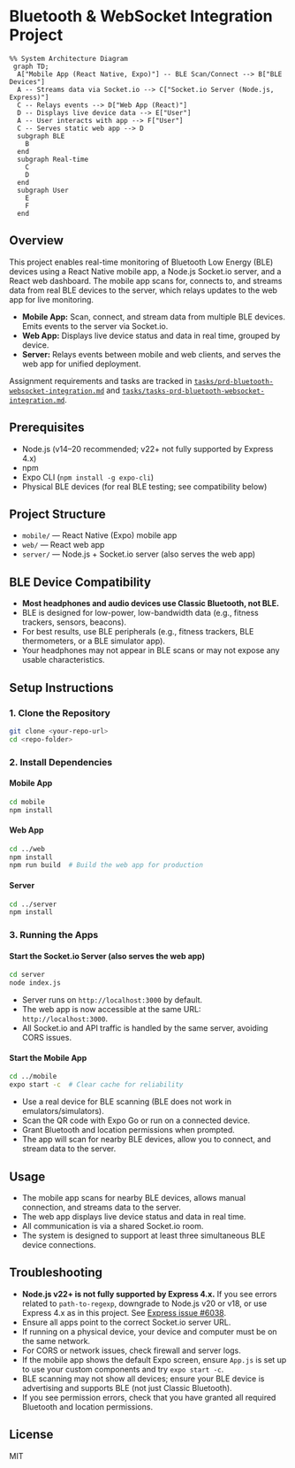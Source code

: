 # Bluetooth & WebSocket Integration Project

```mermaid
%% System Architecture Diagram
 graph TD;
  A["Mobile App (React Native, Expo)"] -- BLE Scan/Connect --> B["BLE Devices"]
  A -- Streams data via Socket.io --> C["Socket.io Server (Node.js, Express)"]
  C -- Relays events --> D["Web App (React)"]
  D -- Displays live device data --> E["User"]
  A -- User interacts with app --> F["User"]
  C -- Serves static web app --> D
  subgraph BLE
    B
  end
  subgraph Real-time
    C
    D
  end
  subgraph User
    E
    F
  end
```

## Overview

This project enables real-time monitoring of Bluetooth Low Energy (BLE) devices using a React Native mobile app, a Node.js Socket.io server, and a React web dashboard. The mobile app scans for, connects to, and streams data from real BLE devices to the server, which relays updates to the web app for live monitoring.

- **Mobile App:** Scan, connect, and stream data from multiple BLE devices. Emits events to the server via Socket.io.
- **Web App:** Displays live device status and data in real time, grouped by device.
- **Server:** Relays events between mobile and web clients, and serves the web app for unified deployment.

Assignment requirements and tasks are tracked in [`tasks/prd-bluetooth-websocket-integration.md`](tasks/prd-bluetooth-websocket-integration.md) and [`tasks/tasks-prd-bluetooth-websocket-integration.md`](tasks/tasks-prd-bluetooth-websocket-integration.md).

## Prerequisites

- Node.js (v14–20 recommended; v22+ not fully supported by Express 4.x)
- npm
- Expo CLI (`npm install -g expo-cli`)
- Physical BLE devices (for real BLE testing; see compatibility below)

## Project Structure

- `mobile/` — React Native (Expo) mobile app
- `web/` — React web app
- `server/` — Node.js + Socket.io server (also serves the web app)

## BLE Device Compatibility

- **Most headphones and audio devices use Classic Bluetooth, not BLE.**
- BLE is designed for low-power, low-bandwidth data (e.g., fitness trackers, sensors, beacons).
- For best results, use BLE peripherals (e.g., fitness trackers, BLE thermometers, or a BLE simulator app).
- Your headphones may not appear in BLE scans or may not expose any usable characteristics.

## Setup Instructions

### 1. Clone the Repository

```sh
git clone <your-repo-url>
cd <repo-folder>
```

### 2. Install Dependencies

#### Mobile App

```sh
cd mobile
npm install
```

#### Web App

```sh
cd ../web
npm install
npm run build  # Build the web app for production
```

#### Server

```sh
cd ../server
npm install
```

### 3. Running the Apps

#### Start the Socket.io Server (also serves the web app)

```sh
cd server
node index.js
```

- Server runs on `http://localhost:3000` by default.
- The web app is now accessible at the same URL: `http://localhost:3000`.
- All Socket.io and API traffic is handled by the same server, avoiding CORS issues.

#### Start the Mobile App

```sh
cd ../mobile
expo start -c  # Clear cache for reliability
```

- Use a real device for BLE scanning (BLE does not work in emulators/simulators).
- Scan the QR code with Expo Go or run on a connected device.
- Grant Bluetooth and location permissions when prompted.
- The app will scan for nearby BLE devices, allow you to connect, and stream data to the server.

## Usage

- The mobile app scans for nearby BLE devices, allows manual connection, and streams data to the server.
- The web app displays live device status and data in real time.
- All communication is via a shared Socket.io room.
- The system is designed to support at least three simultaneous BLE device connections.

## Troubleshooting

- **Node.js v22+ is not fully supported by Express 4.x.** If you see errors related to `path-to-regexp`, downgrade to Node.js v20 or v18, or use Express 4.x as in this project. See [Express issue #6038](https://github.com/expressjs/express/issues/6038).
- Ensure all apps point to the correct Socket.io server URL.
- If running on a physical device, your device and computer must be on the same network.
- For CORS or network issues, check firewall and server logs.
- If the mobile app shows the default Expo screen, ensure `App.js` is set up to use your custom components and try `expo start -c`.
- BLE scanning may not show all devices; ensure your BLE device is advertising and supports BLE (not just Classic Bluetooth).
- If you see permission errors, check that you have granted all required Bluetooth and location permissions.

## License

MIT

